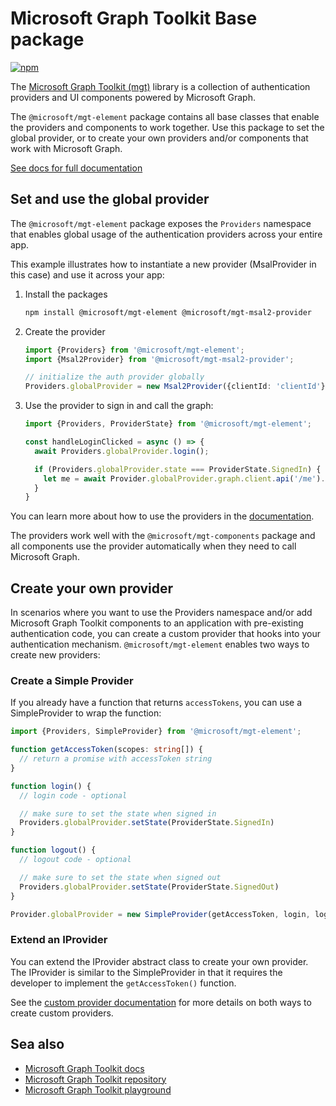 # Microsoft Graph Toolkit Base package

[![npm](https://img.shields.io/npm/v/@microsoft/mgt-element?style=for-the-badge)](https://www.npmjs.com/package/@microsoft/mgt-element)

The [Microsoft Graph Toolkit (mgt)](https://aka.ms/mgt) library is a collection of authentication providers and UI components powered by Microsoft Graph.

The `@microsoft/mgt-element` package contains all base classes that enable the providers and components to work together. Use this package to set the global provider, or to create your own providers and/or components that work with Microsoft Graph.

[See docs for full documentation](https://aka.ms/mgt-docs)

## Set and use the global provider

The `@microsoft/mgt-element` package exposes the `Providers` namespace that enables global usage of the authentication providers across your entire app.

This example illustrates how to instantiate a new provider (MsalProvider in this case) and use it across your app:

1. Install the packages

    ```bash
    npm install @microsoft/mgt-element @microsoft/mgt-msal2-provider
    ```

1. Create the provider

    ```ts
    import {Providers} from '@microsoft/mgt-element';
    import {Msal2Provider} from '@microsoft/mgt-msal2-provider';

    // initialize the auth provider globally
    Providers.globalProvider = new Msal2Provider({clientId: 'clientId'});
    ```

1. Use the provider to sign in and call the graph:

    ```ts
    import {Providers, ProviderState} from '@microsoft/mgt-element';

    const handleLoginClicked = async () => {
      await Providers.globalProvider.login();

      if (Providers.globalProvider.state === ProviderState.SignedIn) {
        let me = await Provider.globalProvider.graph.client.api('/me').get();
      }
    }
    ```

You can learn more about how to use the providers in the [documentation](https://learn.microsoft.com/graph/toolkit/providers).

The providers work well with the `@microsoft/mgt-components` package and all components use the provider automatically when they need to call Microsoft Graph.

## Create your own provider

In scenarios where you want to use the Providers namespace and/or add Microsoft Graph Toolkit components to an application with pre-existing authentication code, you can create a custom provider that hooks into your authentication mechanism. `@microsoft/mgt-element` enables two ways to create new providers:

### Create a Simple Provider

If you already have a function that returns `accessTokens`, you can use a SimpleProvider to wrap the function:

```ts
import {Providers, SimpleProvider} from '@microsoft/mgt-element';

function getAccessToken(scopes: string[]) {
  // return a promise with accessToken string
}

function login() {
  // login code - optional

  // make sure to set the state when signed in
  Providers.globalProvider.setState(ProviderState.SignedIn)
}

function logout() {
  // logout code - optional

  // make sure to set the state when signed out
  Providers.globalProvider.setState(ProviderState.SignedOut)
}

Provider.globalProvider = new SimpleProvider(getAccessToken, login, logout);
```

### Extend an IProvider

You can extend the IProvider abstract class to create your own provider. The IProvider is similar to the SimpleProvider in that it requires the developer to implement the `getAccessToken()` function.


See the [custom provider documentation](https://learn.microsoft.com/graph/toolkit/providers/custom) for more details on both ways to create custom providers.

## Sea also
* [Microsoft Graph Toolkit docs](https://aka.ms/mgt-docs)
* [Microsoft Graph Toolkit repository](https://aka.ms/mgt)
* [Microsoft Graph Toolkit playground](https://mgt.dev)
